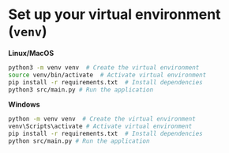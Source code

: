 # Set up your virtual environment (`venv`)

**Linux/MacOS**
```bash
python3 -m venv venv  # Create the virtual environment
source venv/bin/activate  # Activate virtual environment
pip install -r requirements.txt  # Install dependencies
python3 src/main.py # Run the application
```

**Windows**
```bash
python -m venv venv  # Create the virtual environment
venv\Scripts\activate # Activate virtual environment
pip install -r requirements.txt  # Install dependencies
python src/main.py # Run the application
```